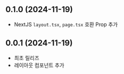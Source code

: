 ## 0.1.0 (2024-11-19)

- NextJS `layout.tsx`, `page.tsx` 호환 Prop 추가

## 0.0.1 (2024-11-19)

- 최초 릴리즈
- 레이아웃 컴포넌트 추가
